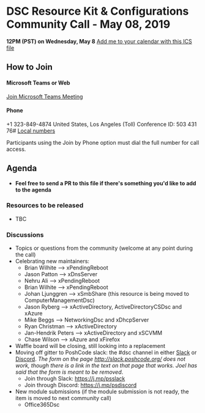 
# DSC Resource Kit & Configurations Community Call - May 08, 2019

**12PM (PST) on Wednesday, May 8**
[Add me to your calendar with this ICS file](https://github.com/PowerShell/DscResources/blob/master/CommunityCalls/DSC%20Resource%20Kit%20Community%20Call%20ICS.zip)

## How to Join

#### Microsoft Teams or Web

[Join Microsoft Teams Meeting](https://teams.microsoft.com/l/meetup-join/19%3ameeting_OTc2YThjZGQtNWE4Yi00NDQyLTk5NTktYWIwYjdhMGZjNDRl%40thread.v2/0?context=%7b%22Tid%22%3a%2272f988bf-86f1-41af-91ab-2d7cd011db47%22%2c%22Oid%22%3a%222fd83437-7fe6-4ee4-a109-828a19cb7bff%22%7d)


#### Phone
+1 323-849-4874 United States, Los Angeles (Toll)
Conference ID: 503 431 76#
[Local numbers](https://dialin.teams.microsoft.com/8551f4c1-bea3-441a-8738-69aa517a91c5?id=50343176)

Participants using the Join by Phone option must dial the full number for call access.

## Agenda

- **Feel free to send a PR to this file if there's something you'd like to add to the agenda**

### Resources to be released

- TBC

### Discussions

- Topics or questions from the community (welcome at any point during the call)
- Celebrating new maintainers:
  - Brian Wilhite --> xPendingReboot
  - Jason Patton --> xDnsServer
  - Nehru Ali --> xPendingReboot
  - Brian Wilhite --> xPendingReboot
  - Johan Ljunggren --> xSmbShare (this resource is being moved to ComputerManagementDsc)
  - Jason Ryberg --> xActiveDirectory, ActiveDirectoryCSDsc and xAzure
  - Mike Beggs --> NetworkingDsc and xDhcpServer
  - Ryan Christman --> xActiveDirectory
  - Jan-Hendrik Peters --> xActiveDirectory and xSCVMM
  - Chase Wilson --> xAzure and xFirefox
- Waffle board will be closing, still looking into a replacement
- Moving off gitter to PoshCode slack: the #dsc channel in either [Slack](https://powershell.slack.com) or [Discord](https://discordapp.com/channels/180528040881815552/447475636487979008). *The form on the page http://slack.poshcode.org/ does not work, though there is a link in the text on that page that works. Joel has said that the form is meant to be removed*. 
  - Join through Slack: https://j.mp/psslack
  - Join through Discord: https://j.mp/psdiscord
- New module submissions (if the module submission is not ready, the item is moved to next community call) 
  - Office365Dsc
